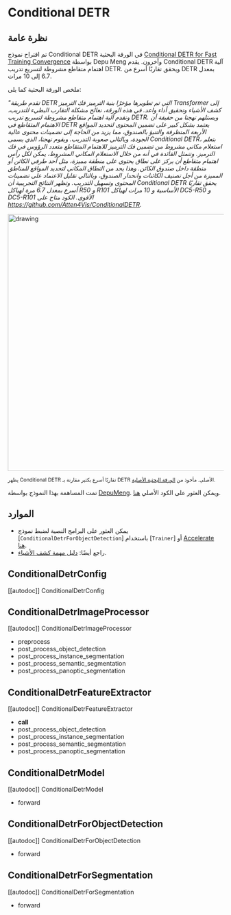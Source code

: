 # Conditional DETR

## نظرة عامة

تم اقتراح نموذج Conditional DETR في الورقة البحثية [Conditional DETR for Fast Training Convergence](https://arxiv.org/abs/2108.06152) بواسطة Depu Meng وآخرون. يقدم Conditional DETR آلية اهتمام متقاطع مشروطة لتسريع تدريب DETR. ويحقق تقاربًا أسرع من DETR بمعدل 6.7 إلى 10 مرات.

ملخص الورقة البحثية كما يلي:

*"تقدم طريقة DETR التي تم تطويرها مؤخرًا بنية الترميز فك الترميز Transformer إلى كشف الأشياء وتحقيق أداء واعد. في هذه الورقة، نعالج مشكلة التقارب البطيء للتدريب، ونقدم آلية اهتمام متقاطع مشروطة لتسريع تدريب DETR. ويستلهم نهجنا من حقيقة أن الاهتمام المتقاطع في DETR يعتمد بشكل كبير على تضمين المحتوى لتحديد المواقع الأربعة المتطرفة والتنبؤ بالصندوق، مما يزيد من الحاجة إلى تضمينات محتوى عالية الجودة، وبالتالي صعوبة التدريب. ويقوم نهجنا، الذي يسمى Conditional DETR، بتعلم استعلام مكاني مشروط من تضمين فك الترميز للاهتمام المتقاطع متعدد الرؤوس في فك الترميز. وتتمثل الفائدة في أنه من خلال الاستعلام المكاني المشروط، يمكن لكل رأس اهتمام متقاطع أن يركز على نطاق يحتوي على منطقة مميزة، مثل أحد طرفي الكائن أو منطقة داخل صندوق الكائن. وهذا يحد من النطاق المكاني لتحديد المواقع للمناطق المميزة من أجل تصنيف الكائنات وانحدار الصندوق، وبالتالي تقليل الاعتماد على تضمينات المحتوى وتسهيل التدريب. وتظهر النتائج التجريبية أن Conditional DETR يحقق تقاربًا أسرع بمعدل 6.7 مرة لهياكل R50 و R101 الأساسية و 10 مرات لهياكل DC5-R50 و DC5-R101 الأقوى. الكود متاح على https://github.com/Atten4Vis/ConditionalDETR.*

<img src="https://huggingface.co/datasets/huggingface/documentation-images/resolve/main/transformers/model_doc/conditional_detr_curve.jpg"
alt="drawing" width="600"/>

<small> يظهر Conditional DETR تقاربًا أسرع بكثير مقارنة بـ DETR الأصلي. مأخوذ من <a href="https://arxiv.org/abs/2108.06152">الورقة البحثية الأصلية</a>.</small>

تمت المساهمة بهذا النموذج بواسطة [DepuMeng](https://huggingface.co/DepuMeng). ويمكن العثور على الكود الأصلي [هنا](https://github.com/Atten4Vis/ConditionalDETR).

## الموارد

- يمكن العثور على البرامج النصية لضبط نموذج [`ConditionalDetrForObjectDetection`] باستخدام [`Trainer`] أو [Accelerate](https://huggingface.co/docs/accelerate/index) [هنا](https://github.com/huggingface/transformers/tree/main/examples/pytorch/object-detection).
- راجع أيضًا: [دليل مهمة كشف الأشياء](../tasks/object_detection).

## ConditionalDetrConfig

[[autodoc]] ConditionalDetrConfig

## ConditionalDetrImageProcessor

[[autodoc]] ConditionalDetrImageProcessor

- preprocess
- post_process_object_detection
- post_process_instance_segmentation
- post_process_semantic_segmentation
- post_process_panoptic_segmentation

## ConditionalDetrFeatureExtractor

[[autodoc]] ConditionalDetrFeatureExtractor

- __call__
- post_process_object_detection
- post_process_instance_segmentation
- post_process_semantic_segmentation
- post_process_panoptic_segmentation

## ConditionalDetrModel

[[autodoc]] ConditionalDetrModel

- forward

## ConditionalDetrForObjectDetection

[[autodoc]] ConditionalDetrForObjectDetection

- forward

## ConditionalDetrForSegmentation

[[autodoc]] ConditionalDetrForSegmentation

- forward